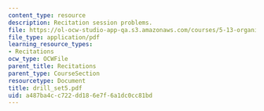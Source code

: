 ```yaml
---
content_type: resource
description: Recitation session problems.
file: https://ol-ocw-studio-app-qa.s3.amazonaws.com/courses/5-13-organic-chemistry-ii-fall-2003/a487ba4cc722dd186e7f6a1dc0cc81bd_drill_set5.pdf
file_type: application/pdf
learning_resource_types:
- Recitations
ocw_type: OCWFile
parent_title: Recitations
parent_type: CourseSection
resourcetype: Document
title: drill_set5.pdf
uid: a487ba4c-c722-dd18-6e7f-6a1dc0cc81bd
---
```

